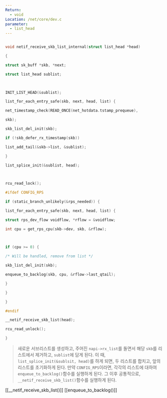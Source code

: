 ```yaml
---
Return:
  - void
Location: /net/core/dev.c
parameter:
  - list_head
---
```

```  c title=netif_receive_skb_list_internal코드

void netif_receive_skb_list_internal(struct list_head *head)

{

struct sk_buff *skb, *next;

struct list_head sublist;

  

INIT_LIST_HEAD(&sublist);

list_for_each_entry_safe(skb, next, head, list) {

net_timestamp_check(READ_ONCE(net_hotdata.tstamp_prequeue),

skb);

skb_list_del_init(skb);

if (!skb_defer_rx_timestamp(skb))

list_add_tail(&skb->list, &sublist);

}

list_splice_init(&sublist, head);

  

rcu_read_lock();

#ifdef CONFIG_RPS

if (static_branch_unlikely(&rps_needed)) {

list_for_each_entry_safe(skb, next, head, list) {

struct rps_dev_flow voidflow, *rflow = &voidflow;

int cpu = get_rps_cpu(skb->dev, skb, &rflow);

  

if (cpu >= 0) {

/* Will be handled, remove from list */

skb_list_del_init(skb);

enqueue_to_backlog(skb, cpu, &rflow->last_qtail);

}

}

}

#endif

__netif_receive_skb_list(head);

rcu_read_unlock();

}
```

>새로운 서브리스트를 생성하고, 주어진 `napi->rx_list`를 돌면서 해당 `skb`를 리스트에서 제거하고, `sublist`에 담게 된다.
>이 때, `list_splice_init(&sublsit, head)`를 하게 되면, 두 리스트를 합치고, 앞의 리스트를 초기화하게 된다.
>만약 `CONFIG_RPS`이라면, 각각의 리스트에 대하여 `enqueue_to_backlog()`함수를 실행하게 된다.
>그 이후 공통적으로, `__netif_receive_skb_list()`함수를 실행하게 된다.

[[__netif_receive_skb_list()]]
[[enqueue_to_backlog()]]
